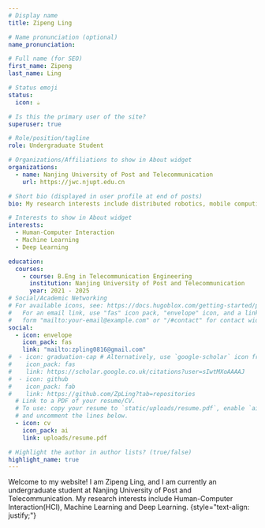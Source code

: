 ```yaml
---
# Display name
title: Zipeng Ling

# Name pronunciation (optional)
name_pronunciation:

# Full name (for SEO)
first_name: Zipeng
last_name: Ling

# Status emoji
status:
  icon: ☕️

# Is this the primary user of the site?
superuser: true

# Role/position/tagline
role: Undergraduate Student

# Organizations/Affiliations to show in About widget
organizations:
  - name: Nanjing University of Post and Telecommunication
    url: https://jwc.njupt.edu.cn

# Short bio (displayed in user profile at end of posts)
bio: My research interests include distributed robotics, mobile computing and programmable matter.

# Interests to show in About widget
interests:
  - Human-Computer Interaction
  - Machine Learning
  - Deep Learning

education:
  courses:
    - course: B.Eng in Telecommunication Engineering
      institution: Nanjing University of Post and Telecommunication
      year: 2021 - 2025
# Social/Academic Networking
# For available icons, see: https://docs.hugoblox.com/getting-started/page-builder/#icons
#   For an email link, use "fas" icon pack, "envelope" icon, and a link in the
#   form "mailto:your-email@example.com" or "/#contact" for contact widget.
social:
  - icon: envelope
    icon_pack: fas
    link: "mailto:zpling0816@gmail.com"
#  - icon: graduation-cap # Alternatively, use `google-scholar` icon from `ai` icon pack
#    icon_pack: fas
#    link: https://scholar.google.co.uk/citations?user=sIwtMXoAAAAJ
#  - icon: github
#    icon_pack: fab
#    link: https://github.com/ZpLing?tab=repositories
  # Link to a PDF of your resume/CV.
  # To use: copy your resume to `static/uploads/resume.pdf`, enable `ai` icons in `params.yaml`,
  # and uncomment the lines below.
  - icon: cv
    icon_pack: ai
    link: uploads/resume.pdf

# Highlight the author in author lists? (true/false)
highlight_name: true
---
```


Welcome to my website! I am Zipeng Ling, and I am currently an undergraduate student at Nanjing University of Post and Telecommunication. My research interests include Human-Computer Interaction(HCI), Machine Learning and Deep Learning. 
{style="text-align: justify;"}
